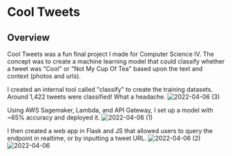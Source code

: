 # Cool Tweets

## Overview
Cool Tweets was a fun final project I made for Computer Science IV. The concept was to create a machine learning model that could classify whether a tweet was "Cool" or "Not My Cup Of Tea" based upon the text and context (photos and urls).

I created an internal tool called "classify" to create the training datasets. Around 1,422 tweets were classified! What a headache.
![2022-04-06 (3)](https://user-images.githubusercontent.com/46096425/162133012-e1810420-5a3b-4f05-a921-ad357c31167b.png)

Using AWS Sagemaker, Lambda, and API Gateway, I set up a model with ~65% accuracy and deployed it.
![2022-04-06 (1)](https://user-images.githubusercontent.com/46096425/162133055-cae2b19f-421a-4834-99e3-bad403dc4774.png)

I then created a web app in Flask and JS that allowed users to query the endpoint in realtime, or by inputting a tweet URL.
![2022-04-06 (2)](https://user-images.githubusercontent.com/46096425/162133087-e0c2ddb6-751f-4c03-8171-24010d8047e3.png)
![2022-04-06](https://user-images.githubusercontent.com/46096425/162133107-37897d45-8852-423d-a40f-8f6daaad791d.png)
